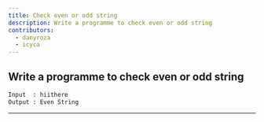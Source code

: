```yaml
---
title: Check even or odd string
description: Write a programme to check even or odd string
contributors:
  - danyroza
  - icyca
---
```


## Write a programme to check even or odd string

```txt
Input  : hiithere
Output : Even String
```

---
